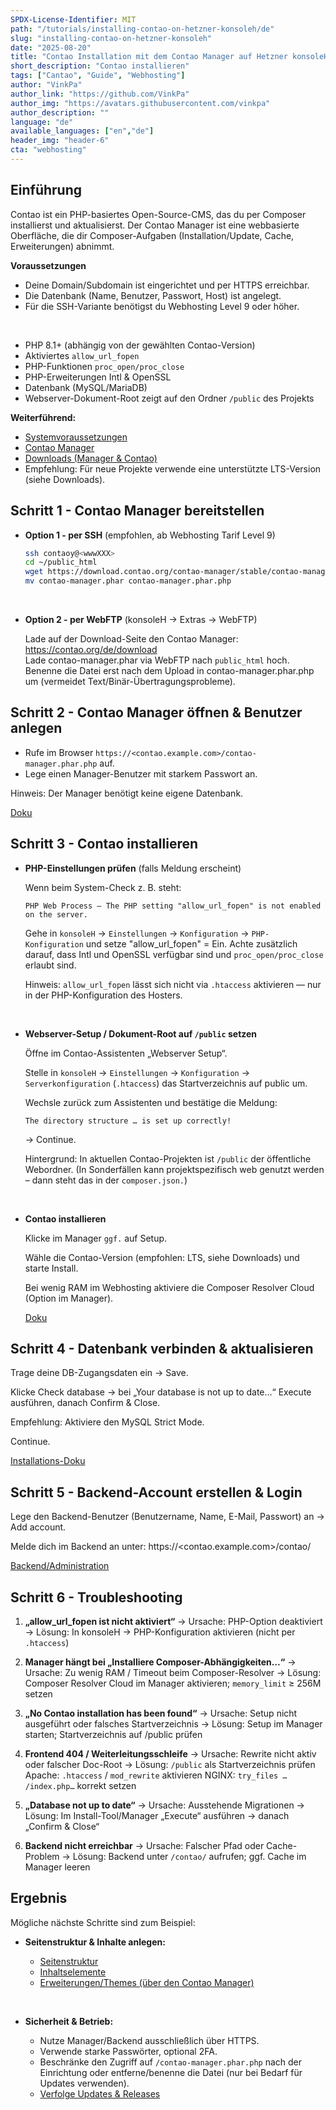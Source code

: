 ```yaml
---
SPDX-License-Identifier: MIT
path: "/tutorials/installing-contao-on-hetzner-konsoleh/de"
slug: "installing-contao-on-hetzner-konsoleh"
date: "2025-08-20"
title: "Contao Installation mit dem Contao Manager auf Hetzner konsoleH"
short_description: "Contao installieren"
tags: ["Cantao", "Guide", "Webhosting"]
author: "VinkPa"
author_link: "https://github.com/VinkPa"
author_img: "https://avatars.githubusercontent.com/vinkpa"
author_description: ""
language: "de"
available_languages: ["en","de"]
header_img: "header-6"
cta: "webhosting"
---
```


## Einführung

Contao ist ein PHP-basiertes Open-Source-CMS, das du per Composer installierst und aktualisierst.
Der Contao Manager ist eine webbasierte Oberfläche, die dir Composer-Aufgaben (Installation/Update, Cache, Erweiterungen) abnimmt.

**Voraussetzungen**

* Deine Domain/Subdomain ist eingerichtet und per HTTPS erreichbar.
* Die Datenbank (Name, Benutzer, Passwort, Host) ist angelegt.
* Für die SSH-Variante benötigst du Webhosting Level 9 oder höher.

<br>

* PHP 8.1+ (abhängig von der gewählten Contao-Version)
* Aktiviertes `allow_url_fopen`
* PHP-Funktionen `proc_open/proc_close`
* PHP-Erweiterungen Intl & OpenSSL
* Datenbank (MySQL/MariaDB)
* Webserver-Dokument-Root zeigt auf den Ordner `/public` des Projekts

**Weiterführend:**

* [Systemvoraussetzungen](https://docs.contao.org/manual/de/installation/systemvoraussetzungen/)
* [Contao Manager](https://docs.contao.org/manual/de/installation/contao-manager/)
* [Downloads (Manager & Contao)](https://contao.org/de/download)
* Empfehlung: Für neue Projekte verwende eine unterstützte LTS-Version (siehe Downloads).

## Schritt 1 - Contao Manager bereitstellen

* **Option 1 - per SSH** (empfohlen, ab Webhosting Tarif Level 9)
  ```bash
  ssh contaoy@<wwwXXX>
  cd ~/public_html
  wget https://download.contao.org/contao-manager/stable/contao-manager.phar
  mv contao-manager.phar contao-manager.phar.php
  ```

<br>

* **Option 2 - per WebFTP** (konsoleH → Extras → WebFTP)
  
  Lade auf der Download-Seite den Contao Manager: https://contao.org/de/download  
  Lade contao-manager.phar via WebFTP nach `public_html` hoch.
  Benenne die Datei erst nach dem Upload in contao-manager.phar.php um (vermeidet Text/Binär-Übertragungsprobleme).

## Schritt 2 - Contao Manager öffnen & Benutzer anlegen

* Rufe im Browser `https://<contao.example.com>/contao-manager.phar.php` auf.
* Lege einen Manager-Benutzer mit starkem Passwort an.

Hinweis: Der Manager benötigt keine eigene Datenbank.

[Doku](https://docs.contao.org/manual/de/installation/contao-manager/)

## Schritt 3 - Contao installieren

* **PHP-Einstellungen prüfen** (falls Meldung erscheint)
  
  Wenn beim System-Check z. B. steht:
  ```
  PHP Web Process – The PHP setting "allow_url_fopen" is not enabled on the server.
  ```
  Gehe in `konsoleH` → `Einstellungen` → `Konfiguration` → `PHP-Konfiguration` und setze "allow_url_fopen" = Ein. Achte zusätzlich darauf, dass Intl und OpenSSL verfügbar sind und `proc_open/proc_close` erlaubt sind.
  
  Hinweis: `allow_url_fopen` lässt sich nicht via `.htaccess` aktivieren — nur in der PHP-Konfiguration des Hosters.

<br>

* **Webserver-Setup / Dokument-Root auf `/public` setzen**
  
  Öffne im Contao-Assistenten „Webserver Setup“.
  
  Stelle in `konsoleH` → `Einstellungen` → `Konfiguration` → `Serverkonfiguration` (`.htaccess`) das Startverzeichnis auf public um.
  
  Wechsle zurück zum Assistenten und bestätige die Meldung:
  ```
  The directory structure … is set up correctly!
  ```
  → Continue.
  
  Hintergrund: In aktuellen Contao-Projekten ist `/public` der öffentliche Webordner. (In Sonderfällen kann projektspezifisch web genutzt werden – dann steht das in der `composer.json.`)

<br>

* **Contao installieren**
  
  Klicke im Manager `ggf.` auf Setup.
  
  Wähle die Contao-Version (empfohlen: LTS, siehe Downloads) und starte Install.
  
  Bei wenig RAM im Webhosting aktiviere die Composer Resolver Cloud (Option im Manager).
  
  [Doku](https://docs.contao.org/manual/de/installation/contao-manager/)

## Schritt 4 - Datenbank verbinden & aktualisieren

Trage deine DB-Zugangsdaten ein → Save.

Klicke Check database → bei „Your database is not up to date…“
Execute ausführen, danach Confirm & Close.

Empfehlung: Aktiviere den MySQL Strict Mode.

Continue.

[Installations-Doku](https://docs.contao.org/manual/de/installation/)

## Schritt 5 - Backend-Account erstellen & Login

Lege den Backend-Benutzer (Benutzername, Name, E-Mail, Passwort) an → Add account.

Melde dich im Backend an unter: https://<contao.example.com>/contao/

[Backend/Administration](https://docs.contao.org/manual/de/administration/backend/)

## Schritt 6 - Troubleshooting

1. **„allow_url_fopen ist nicht aktiviert“**
  → Ursache: PHP-Option deaktiviert
  → Lösung: In konsoleH → PHP-Konfiguration aktivieren (nicht per `.htaccess`)

2. **Manager hängt bei „Installiere Composer-Abhängigkeiten…“**
  → Ursache: Zu wenig RAM / Timeout beim Composer-Resolver
  → Lösung: Composer Resolver Cloud im Manager aktivieren; `memory_limit` ≥ 256M setzen

3. **„No Contao installation has been found“**
  → Ursache: Setup nicht ausgeführt oder falsches Startverzeichnis
  → Lösung: Setup im Manager starten; Startverzeichnis auf /public prüfen

4. **Frontend 404 / Weiterleitungsschleife**
   → Ursache: Rewrite nicht aktiv oder falscher Doc-Root
   → Lösung:   `/public` als Startverzeichnis prüfen
     Apache: `.htaccess` / `mod_rewrite` aktivieren
     NGINX: `try_files … /index.php…` korrekt setzen

5. **„Database not up to date“**
   → Ursache: Ausstehende Migrationen
   → Lösung: Im Install-Tool/Manager „Execute“ ausführen → danach „Confirm & Close“

6. **Backend nicht erreichbar**
   → Ursache: Falscher Pfad oder Cache-Problem
   → Lösung: Backend unter `/contao/` aufrufen; ggf. Cache im Manager leeren

## Ergebnis

Mögliche nächste Schritte sind zum Beispiel:

* **Seitenstruktur & Inhalte anlegen:**
  
  * [Seitenstruktur](https://docs.contao.org/manual/de/seitengestaltung/seitenstruktur/)
  * [Inhaltselemente](https://docs.contao.org/manual/de/artikelverwaltung/inhaltselemente/)
  * [Erweiterungen/Themes (über den Contao Manager)](https://docs.contao.org/manual/de/installation/contao-manager/)

<br>

* **Sicherheit & Betrieb:**
  
  * Nutze Manager/Backend ausschließlich über HTTPS.
  * Verwende starke Passwörter, optional 2FA.
  * Beschränke den Zugriff auf ``/contao-manager.phar.php`` nach der Einrichtung oder entferne/benenne die Datei (nur bei Bedarf für Updates verwenden).
  * [Verfolge Updates & Releases](https://contao.org/de/news)
